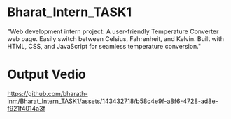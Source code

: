 # Bharat_Intern_TASK1
"Web development intern project: A user-friendly Temperature Converter web page. Easily switch between Celsius, Fahrenheit, and Kelvin. Built with HTML, CSS, and JavaScript for seamless temperature conversion."
# Output Vedio

https://github.com/bharath-lnm/Bharat_Intern_TASK1/assets/143432718/b58c4e9f-a8f6-4728-ad8e-f921f4014a3f

